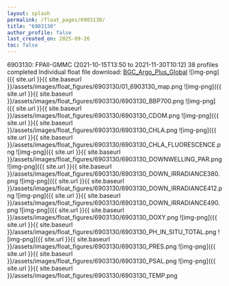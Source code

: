 ```yaml
---
layout: splash
permalink: /float_pages/6903130/
title: "6903130"
author_profile: false
last_created_on: 2025-09-26
toc: false
---
```

 
6903130: FPAII-GMMC (2021-10-15T13:50 to 2021-11-30T10:12)
38 profiles completed
Individual float file download: [BGC_Argo_Plus_Global](https://ftp.soest.hawaii.edu/bgc_argo_plus/Individual_Floats/outliers_removed/6903130_Sprof_processed.nc)
![img-png]({{ site.url }}{{ site.baseurl }}/assets/images/float_figures/6903130/01_6903130_map.png
![img-png]({{ site.url }}{{ site.baseurl }}/assets/images/float_figures/6903130/6903130_BBP700.png
![img-png]({{ site.url }}{{ site.baseurl }}/assets/images/float_figures/6903130/6903130_CDOM.png
![img-png]({{ site.url }}{{ site.baseurl }}/assets/images/float_figures/6903130/6903130_CHLA.png
![img-png]({{ site.url }}{{ site.baseurl }}/assets/images/float_figures/6903130/6903130_CHLA_FLUORESCENCE.png
![img-png]({{ site.url }}{{ site.baseurl }}/assets/images/float_figures/6903130/6903130_DOWNWELLING_PAR.png
![img-png]({{ site.url }}{{ site.baseurl }}/assets/images/float_figures/6903130/6903130_DOWN_IRRADIANCE380.png
![img-png]({{ site.url }}{{ site.baseurl }}/assets/images/float_figures/6903130/6903130_DOWN_IRRADIANCE412.png
![img-png]({{ site.url }}{{ site.baseurl }}/assets/images/float_figures/6903130/6903130_DOWN_IRRADIANCE490.png
![img-png]({{ site.url }}{{ site.baseurl }}/assets/images/float_figures/6903130/6903130_DOXY.png
![img-png]({{ site.url }}{{ site.baseurl }}/assets/images/float_figures/6903130/6903130_PH_IN_SITU_TOTAL.png
![img-png]({{ site.url }}{{ site.baseurl }}/assets/images/float_figures/6903130/6903130_PRES.png
![img-png]({{ site.url }}{{ site.baseurl }}/assets/images/float_figures/6903130/6903130_PSAL.png
![img-png]({{ site.url }}{{ site.baseurl }}/assets/images/float_figures/6903130/6903130_TEMP.png
